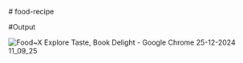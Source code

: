 #   f o o d - r e c i p e 

#Output


![Food~X Explore Taste, Book Delight - Google Chrome 25-12-2024 11_09_25](https://github.com/user-attachments/assets/89a562eb-c575-4c76-b8e3-999c9962f73f)


 
